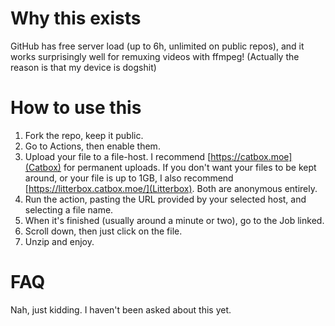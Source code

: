 # Why this exists
GitHub has free server load (up to 6h, unlimited on public repos), and it works surprisingly well for remuxing videos with ffmpeg!
(Actually the reason is that my device is dogshit)
# How to use this
1. Fork the repo, keep it public.
2. Go to Actions, then enable them.
3. Upload your file to a file-host. I recommend [https://catbox.moe](Catbox) for permanent uploads. If you don't want your files to be kept around, or your file is up to 1GB, I also recommend [https://litterbox.catbox.moe/](Litterbox). Both are anonymous entirely.
4. Run the action, pasting the URL provided by your selected host, and selecting a file name.
5. When it's finished (usually around a minute or two), go to the Job linked.
6. Scroll down, then just click on the file.
7. Unzip and enjoy.
# FAQ
Nah, just kidding. I haven't been asked about this yet.
